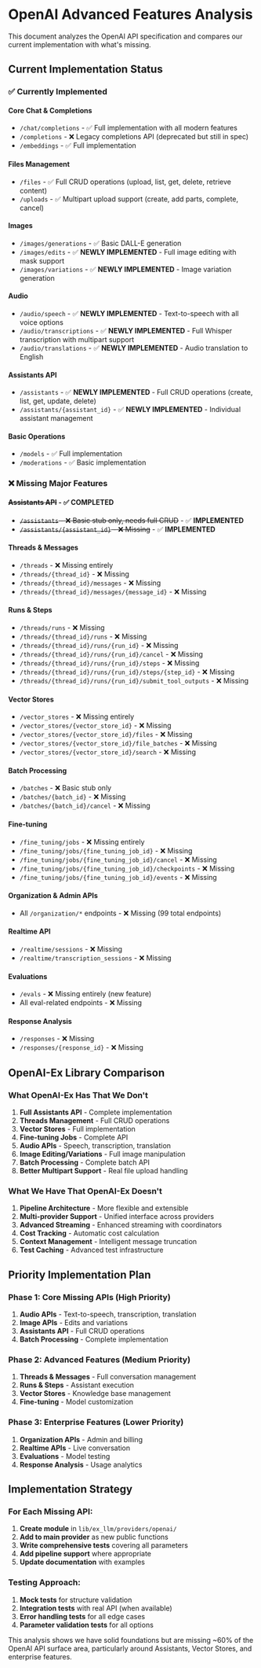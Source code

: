 # OpenAI Advanced Features Analysis

This document analyzes the OpenAI API specification and compares our current implementation with what's missing.

## Current Implementation Status

### ✅ Currently Implemented

#### Core Chat & Completions
- `/chat/completions` - ✅ Full implementation with all modern features
- `/completions` - ❌ Legacy completions API (deprecated but still in spec)
- `/embeddings` - ✅ Full implementation

#### Files Management  
- `/files` - ✅ Full CRUD operations (upload, list, get, delete, retrieve content)
- `/uploads` - ✅ Multipart upload support (create, add parts, complete, cancel)

#### Images
- `/images/generations` - ✅ Basic DALL-E generation
- `/images/edits` - ✅ **NEWLY IMPLEMENTED** - Full image editing with mask support
- `/images/variations` - ✅ **NEWLY IMPLEMENTED** - Image variation generation

#### Audio
- `/audio/speech` - ✅ **NEWLY IMPLEMENTED** - Text-to-speech with all voice options
- `/audio/transcriptions` - ✅ **NEWLY IMPLEMENTED** - Full Whisper transcription with multipart support
- `/audio/translations` - ✅ **NEWLY IMPLEMENTED** - Audio translation to English

#### Assistants API
- `/assistants` - ✅ **NEWLY IMPLEMENTED** - Full CRUD operations (create, list, get, update, delete)
- `/assistants/{assistant_id}` - ✅ **NEWLY IMPLEMENTED** - Individual assistant management

#### Basic Operations
- `/models` - ✅ Full implementation
- `/moderations` - ✅ Basic implementation

### ❌ Missing Major Features

#### ~~Assistants API~~ - ✅ **COMPLETED** 
- ~~`/assistants` - ❌ Basic stub only, needs full CRUD~~ - ✅ **IMPLEMENTED**
- ~~`/assistants/{assistant_id}` - ❌ Missing~~ - ✅ **IMPLEMENTED**

#### Threads & Messages
- `/threads` - ❌ Missing entirely
- `/threads/{thread_id}` - ❌ Missing
- `/threads/{thread_id}/messages` - ❌ Missing
- `/threads/{thread_id}/messages/{message_id}` - ❌ Missing

#### Runs & Steps
- `/threads/runs` - ❌ Missing
- `/threads/{thread_id}/runs` - ❌ Missing
- `/threads/{thread_id}/runs/{run_id}` - ❌ Missing
- `/threads/{thread_id}/runs/{run_id}/cancel` - ❌ Missing
- `/threads/{thread_id}/runs/{run_id}/steps` - ❌ Missing
- `/threads/{thread_id}/runs/{run_id}/steps/{step_id}` - ❌ Missing
- `/threads/{thread_id}/runs/{run_id}/submit_tool_outputs` - ❌ Missing

#### Vector Stores
- `/vector_stores` - ❌ Missing entirely
- `/vector_stores/{vector_store_id}` - ❌ Missing
- `/vector_stores/{vector_store_id}/files` - ❌ Missing
- `/vector_stores/{vector_store_id}/file_batches` - ❌ Missing
- `/vector_stores/{vector_store_id}/search` - ❌ Missing

#### Batch Processing
- `/batches` - ❌ Basic stub only
- `/batches/{batch_id}` - ❌ Missing
- `/batches/{batch_id}/cancel` - ❌ Missing

#### Fine-tuning
- `/fine_tuning/jobs` - ❌ Missing entirely
- `/fine_tuning/jobs/{fine_tuning_job_id}` - ❌ Missing
- `/fine_tuning/jobs/{fine_tuning_job_id}/cancel` - ❌ Missing
- `/fine_tuning/jobs/{fine_tuning_job_id}/checkpoints` - ❌ Missing
- `/fine_tuning/jobs/{fine_tuning_job_id}/events` - ❌ Missing

#### Organization & Admin APIs
- All `/organization/*` endpoints - ❌ Missing (99 total endpoints)

#### Realtime API
- `/realtime/sessions` - ❌ Missing
- `/realtime/transcription_sessions` - ❌ Missing

#### Evaluations
- `/evals` - ❌ Missing entirely (new feature)
- All eval-related endpoints - ❌ Missing

#### Response Analysis
- `/responses` - ❌ Missing
- `/responses/{response_id}` - ❌ Missing

## OpenAI-Ex Library Comparison

### What OpenAI-Ex Has That We Don't

1. **Full Assistants API** - Complete implementation
2. **Threads Management** - Full CRUD operations
3. **Vector Stores** - Full implementation
4. **Fine-tuning Jobs** - Complete API
5. **Audio APIs** - Speech, transcription, translation
6. **Image Editing/Variations** - Full image manipulation
7. **Batch Processing** - Complete batch API
8. **Better Multipart Support** - Real file upload handling

### What We Have That OpenAI-Ex Doesn't

1. **Pipeline Architecture** - More flexible and extensible
2. **Multi-provider Support** - Unified interface across providers
3. **Advanced Streaming** - Enhanced streaming with coordinators
4. **Cost Tracking** - Automatic cost calculation
5. **Context Management** - Intelligent message truncation
6. **Test Caching** - Advanced test infrastructure

## Priority Implementation Plan

### Phase 1: Core Missing APIs (High Priority)
1. **Audio APIs** - Text-to-speech, transcription, translation
2. **Image APIs** - Edits and variations
3. **Assistants API** - Full CRUD operations
4. **Batch Processing** - Complete implementation

### Phase 2: Advanced Features (Medium Priority)  
1. **Threads & Messages** - Full conversation management
2. **Runs & Steps** - Assistant execution
3. **Vector Stores** - Knowledge base management
4. **Fine-tuning** - Model customization

### Phase 3: Enterprise Features (Lower Priority)
1. **Organization APIs** - Admin and billing
2. **Realtime APIs** - Live conversation
3. **Evaluations** - Model testing
4. **Response Analysis** - Usage analytics

## Implementation Strategy

### For Each Missing API:
1. **Create module** in `lib/ex_llm/providers/openai/`
2. **Add to main provider** as new public functions
3. **Write comprehensive tests** covering all parameters
4. **Add pipeline support** where appropriate
5. **Update documentation** with examples

### Testing Approach:
1. **Mock tests** for structure validation
2. **Integration tests** with real API (when available)
3. **Error handling tests** for all edge cases
4. **Parameter validation tests** for all options

This analysis shows we have solid foundations but are missing ~60% of the OpenAI API surface area, particularly around Assistants, Vector Stores, and enterprise features.